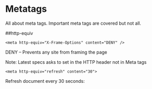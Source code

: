 Metatags
========

All about meta tags. Important meta tags are covered but not all.

##http-equiv
```
<meta http-equiv="X-Frame-Options" content="DENY" />
```
DENY – Prevents any site from framing the page 

Note: Latest specs asks to set in the HTTP header not in Meta tags

```
<meta http-equiv="refresh" content="30">
```
Refresh document every 30 seconds:
